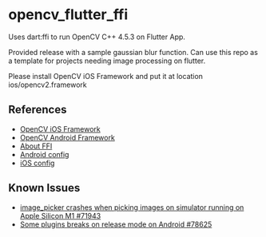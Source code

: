# opencv_flutter_ffi

Uses dart:ffi to run OpenCV C++ 4.5.3 on Flutter App. 

Provided release with a sample gaussian blur function. Can use this repo as a template for projects needing image processing on flutter.

Please install OpenCV iOS Framework and put it at location ios/opencv2.framework

## References
* [OpenCV iOS Framework](https://sourceforge.net/projects/opencvlibrary/files/4.5.3/opencv-4.5.3-ios-framework.zip/download)
* [OpenCV Android Framework](https://sourceforge.net/projects/opencvlibrary/files/4.5.3/opencv-4.5.3-android-sdk.zip/download)
* [About FFI](https://www.youtube.com/watch?v=2MMK7YoFgaA)
* [Android config](https://www.flutterclutter.dev/flutter/tutorials/implementing-edge-detection-in-flutter/2020/1509/)
* [iOS config](https://www.raywenderlich.com/21512310-calling-native-libraries-in-flutter-with-dart-ffi#toc-anchor-015)

## Known Issues

* [image_picker crashes when picking images on simulator running on Apple Silicon M1 #71943](https://github.com/flutter/flutter/issues/71943)
* [Some plugins breaks on release mode on Android #78625](https://github.com/flutter/flutter/issues/78625)